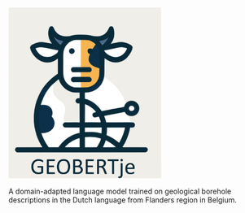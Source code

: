 <!-- # GEOBERTje -->

<img src="https://raw.githubusercontent.com/hghcomphys/hghcomphys.github.io/master/assets/urls/GEOBERTJE.png" width="300">

A domain-adapted language model trained on geological borehole descriptions in the Dutch language from Flanders region in Belgium.

